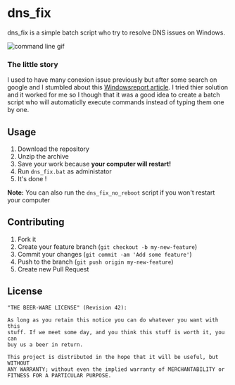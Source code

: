 # dns_fix

dns_fix is a simple batch script who try to resolve DNS issues on Windows.

![command line gif](https://media.giphy.com/media/12W5Sg2koWYnwA/giphy.gif)

### The little story

I used to have many conexion issue previously but after some search on google and I stumbled about this [Windowsreport article](https://windowsreport.com/dns-issues-windows-10/). I tried thier solution and it worked for me so I though that it was a good idea to create a batch script who will automaticlly execute commands instead of typing them one by one.

## Usage

1. Download the repository
2. Unzip the archive
3. Save your work because **your computer will restart!**
4. Run `dns_fix.bat` as administator
5. It's done !

**Note:** You can also run the `dns_fix_no_reboot` script if you won't restart your computer

## Contributing

1. Fork it
2. Create your feature branch (`git checkout -b my-new-feature`)
3. Commit your changes (`git commit -am 'Add some feature'`)
4. Push to the branch (`git push origin my-new-feature`)
5. Create new Pull Request

## License

```
"THE BEER-WARE LICENSE" (Revision 42):

As long as you retain this notice you can do whatever you want with this
stuff. If we meet some day, and you think this stuff is worth it, you can
buy us a beer in return.

This project is distributed in the hope that it will be useful, but WITHOUT
ANY WARRANTY; without even the implied warranty of MERCHANTABILITY or
FITNESS FOR A PARTICULAR PURPOSE.
```
